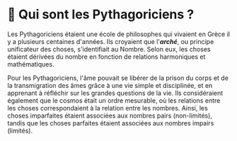 # 🤔 Qui sont les Pythagoriciens ?

Les Pythagoriciens étaient une école de philosophes qui vivaient en Grèce il y a plusieurs centaines d'années. Ils croyaient que l'***arché***, ou principe unificateur des choses, s'identifiait au Nombre. Selon eux, les choses étaient dérivées du nombre en fonction de relations harmoniques et mathématiques.


Pour les Pythagoriciens, l'âme pouvait se libérer de la prison du corps et de la transmigration des âmes grâce à une vie simple et disciplinée, et en apprenant à réfléchir sur les grandes questions de la vie. Ils considéraient également que le cosmos était un ordre mesurable, où les relations entre les choses correspondaient à la relation entre les nombres. Ainsi, les choses imparfaites étaient associées aux nombres pairs (non-limités), tandis que les choses parfaites étaient associées aux nombres impairs (limités).
